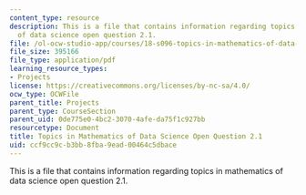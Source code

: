 ```yaml
---
content_type: resource
description: This is a file that contains information regarding topics in mathematics
  of data science open question 2.1.
file: /ol-ocw-studio-app/courses/18-s096-topics-in-mathematics-of-data-science-fall-2015/ccf9cc9cb3bb8fba9ead00464c5dbace_MIT18_S096F15_Open2.1.pdf
file_size: 395166
file_type: application/pdf
learning_resource_types:
- Projects
license: https://creativecommons.org/licenses/by-nc-sa/4.0/
ocw_type: OCWFile
parent_title: Projects
parent_type: CourseSection
parent_uid: 0de775e0-4bc2-3070-4afe-da75f1c927bb
resourcetype: Document
title: Topics in Mathematics of Data Science Open Question 2.1
uid: ccf9cc9c-b3bb-8fba-9ead-00464c5dbace
---
```

This is a file that contains information regarding topics in mathematics of data science open question 2.1.